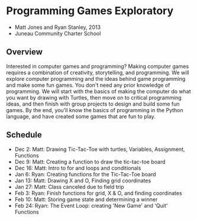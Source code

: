 Programming Games Exploratory
=============================

- Matt Jones and Ryan Stanley, 2013
- Juneau Community Charter School 

Overview
--------
Interested in computer games and programming?  Making computer games requires a combination of creativity, storytelling, and programming. We will explore computer programming and the ideas behind game programming and make some fun games.  You don't need any prior knowledge of programming.  We will start with the basics of making the computer do what you want by drawing with Turtles, then move on to critical programming ideas, and then finish with group projects to design and build some fun games. By the end, you'll know the basics of programming in the Python language, and have created some games that are fun to play.

Schedule
--------
- Dec  2: Matt: Drawing Tic-Tac-Toe with turtles, Variables, Assignment, Functions
- Dec  9: Matt: Creating a function to draw the tic-tac-toe board
- Dec 16: Matt: Intro to for and loops and conditionals
- Jan  6: Ryan: Creating functions for the Tic-Tac-Toe board
- Jan 13: Matt: Drawing X and O, Finding grid coordinates
- Jan 27: Matt: Class canceled due to field trip
- Feb  3: Ryan: Finish functions for grid, X & O, and finding coordinates
- Feb 10: Matt: Storing game state and determining a winner
- Feb 24: Ryan: The Event Loop: creating 'New Game' and 'Quit' Functions
 
